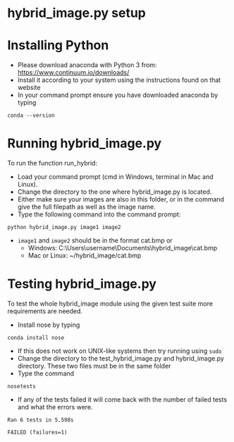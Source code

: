 # hybrid_image.py setup


Installing Python
=========
* Please download anaconda with Python 3 from: https://www.continuum.io/downloads/
* Install it according to your system using the instructions found on that website
* In your command prompt ensure you have downloaded anaconda by typing
```
conda --version

```

Running hybrid_image.py
===========

To run the function run_hybrid:
* Load your command prompt (cmd in Windows, terminal in Mac and Linux).
* Change the directory to the one where hybrid_image.py is located.
* Either make sure your images are also in this folder, or in the command
  give the full filepath as well as the image name.
* Type the following command into the command prompt:
```
python hybrid_image.py image1 image2
```
* ```image1``` and ```image2``` should be in the format cat.bmp or
  * Windows: C:\\Users\\username\\Documents\\hybrid_image\\cat.bmp
  * Mac or Linux: ~/hybrid_image/cat.bmp

Testing hybrid_image.py
===========

To test the whole hybrid_image module using the given test suite more
requirements are needed.

* Install nose by typing

```
conda install nose
```
* If this does not work on UNIX-like systems then try running using ```sudo```
* Change the directory to the test_hybrid_image.py and hybrid_image.py directory.
  These two files must be in the same folder
* Type the command
```
nosetests
```
* If any of the tests failed it will come back with the number of failed tests and what the errors were.
```
Ran 6 tests in 5.598s

FAILED (failures=1)
```
